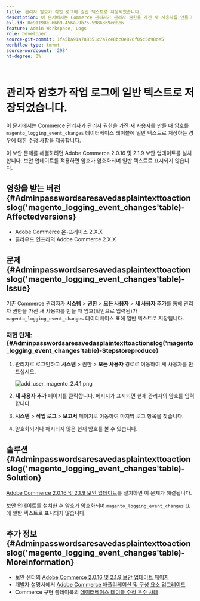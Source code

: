 ```yaml
---
title: 관리자 암호가 작업 로그에 일반 텍스트로 저장되었습니다.
description: 이 문서에서는 Commerce 관리자가 관리자 권한을 가진 새 사용자를 만들고 암호가 'magento_logging_event_changes' 데이터베이스 테이블에 일반 텍스트로 저장되는 경우에 대한 수정 사항을 제공합니다.
exl-id: 0e91198e-66b9-456a-9b75-5986369ed8e6
feature: Admin Workspace, Logs
role: Developer
source-git-commit: 1fa5ba91a788351c7a7ce8bc0e826f05c5d98de5
workflow-type: tm+mt
source-wordcount: '298'
ht-degree: 0%

---
```


# 관리자 암호가 작업 로그에 일반 텍스트로 저장되었습니다.

이 문서에서는 Commerce 관리자가 관리자 권한을 가진 새 사용자를 만들 때 암호를 `magento_logging_event_changes` 데이터베이스 테이블에 일반 텍스트로 저장하는 경우에 대한 수정 사항을 제공합니다.

이 보안 문제를 해결하려면 Adobe Commerce 2.0.16 및 2.1.9 보안 업데이트를 설치합니다. 보안 업데이트를 적용하면 암호가 암호화되며 일반 텍스트로 표시되지 않습니다.

## 영향을 받는 버전 {#Adminpasswordsaresavedasplaintexttoactionslog('magento_logging_event_changes'table)-Affectedversions}

* Adobe Commerce 온-프레미스 2.X.X
* 클라우드 인프라의 Adobe Commerce 2.X.X

## 문제 {#Adminpasswordsaresavedasplaintexttoactionslog('magento_logging_event_changes'table)-Issue}

기존 Commerce 관리자가 **시스템** > **권한** > **모든 사용자** > **새 사용자 추가**&#x200B;를 통해 관리자 권한을 가진 새 사용자를 만들 때 암호(확인으로 입력됨)가 `magento_logging_event_changes` 데이터베이스 표에 일반 텍스트로 저장됩니다.

### 재현 단계: {#Adminpasswordsaresavedasplaintexttoactionslog('magento_logging_event_changes'table)-Stepstoreproduce}

1. 관리자로 로그인하고 **시스템** > 권한 > **모든 사용자** 경로로 이동하여 새 사용자를 만드십시오.

   ![add_user_magento_2.4.1.png](assets/add_user_magento_2.4.1.png)

1. **새 사용자 추가** 페이지를 클릭합니다. 메시지가 표시되면 현재 관리자의 암호를 입력합니다.
1. **시스템** > **작업 로그** > **보고서** 페이지로 이동하여 마지막 로그 항목을 찾습니다.
1. 암호화되거나 해시되지 않은 현재 암호를 볼 수 있습니다.

## 솔루션 {#Adminpasswordsaresavedasplaintexttoactionslog('magento_logging_event_changes'table)-Solution}

[Adobe Commerce 2.0.16 및 2.1.9 보안 업데이트](https://magento.com/security/patches/magento-2016-and-219-security-update)를 설치하면 이 문제가 해결됩니다.

보안 업데이트를 설치한 후 암호가 암호화되며 `magento_logging_event_changes` 표에 일반 텍스트로 표시되지 않습니다.

## 추가 정보 {#Adminpasswordsaresavedasplaintexttoactionslog('magento_logging_event_changes'table)-Moreinformation}

* 보안 센터의 [Adobe Commerce 2.0.16 및 2.1.9 보안 업데이트 페이지](https://magento.com/security/patches/magento-2016-and-219-security-update)
* 개발자 설명서에서 [Adobe Commerce 애플리케이션 및 구성 요소 업그레이드](https://experienceleague.adobe.com/docs/commerce-operations/upgrade-guide/overview.html)
* Commerce 구현 플레이북의 [데이터베이스 테이블 수정 우수 사례](https://experienceleague.adobe.com/en/docs/commerce-operations/implementation-playbook/best-practices/development/modifying-core-and-third-party-tables#why-adobe-recommends-avoiding-modifications)
